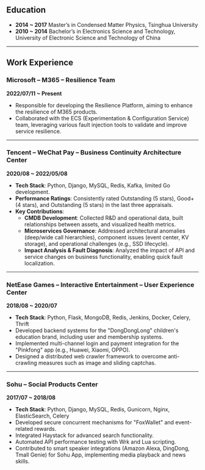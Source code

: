 ## Education 
- **2014 ~ 2017** Master’s in Condensed Matter Physics, Tsinghua University  
- **2010 ~ 2014** Bachelor’s in Electronics Science and Technology, University of Electronic Science and Technology of China  

---

## Work Experience  

### Microsoft – M365 – Resilience Team  
**2022/07/11 ~ Present**  
- Responsible for developing the Resilience Platform, aiming to enhance the resilience of M365 products.  
- Collaborated with the ECS (Experimentation & Configuration Service) team, leveraging various fault injection tools to validate and improve service resilience.  

---

### Tencent – WeChat Pay – Business Continuity Architecture Center  
**2020/08 ~ 2022/05/08**  
- **Tech Stack**: Python, Django, MySQL, Redis, Kafka, limited Go development.  
- **Performance Ratings**: Consistently rated Outstanding (5 stars), Good+ (4 stars), and Outstanding (5 stars) in the last three appraisals.  
- **Key Contributions**:  
  - **CMDB Development**: Collected R&D and operational data, built relationships between assets, and visualized health metrics.  
  - **Microservices Governance**: Addressed architectural anomalies (deep/wide call hierarchies), component issues (event center, KV storage), and operational challenges (e.g., SSD lifecycle).  
  - **Impact Analysis & Fault Diagnosis**: Analyzed the impact of API and service changes on business functionality, enabling quick fault localization.  

---

### NetEase Games – Interactive Entertainment – User Experience Center  
**2018/08 ~ 2020/07**  
- **Tech Stack**: Python, Flask, MongoDB, Redis, Jenkins, Docker, Celery, Thrift  
- Developed backend systems for the "DongDongLong" children's education brand, including user and membership systems.  
- Implemented multi-channel login and payment integration for the "Pinkfong" app (e.g., Huawei, Xiaomi, OPPO).  
- Designed a distributed web crawler framework to overcome anti-crawling measures such as image and sliding captchas.  

---

### Sohu – Social Products Center  
**2017/07 ~ 2018/08**  
- **Tech Stack**: Python, Django, MySQL, Redis, Gunicorn, Nginx, ElasticSearch, Celery  
- Developed secure concurrent mechanisms for "FoxWallet" and event-related rewards.  
- Integrated Haystack for advanced search functionality.  
- Automated API performance testing with Wrk and Lua scripting.  
- Contributed to smart speaker integrations (Amazon Alexa, DingDong, Tmall Genie) for Sohu App, implementing media playback and news skills.  
